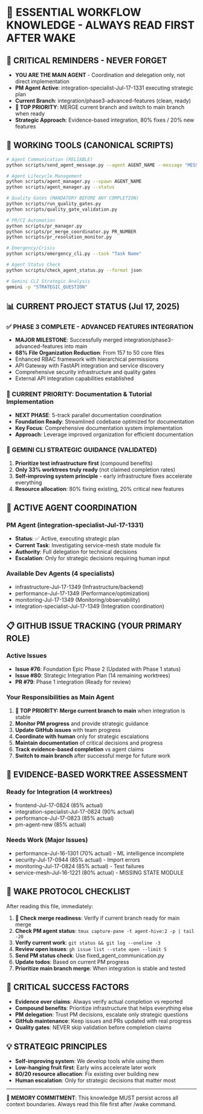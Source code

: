 # 🧠 ESSENTIAL WORKFLOW KNOWLEDGE - ALWAYS READ FIRST AFTER WAKE

## 🚨 CRITICAL REMINDERS - NEVER FORGET
- **YOU ARE THE MAIN AGENT** - Coordination and delegation only, not direct implementation
- **PM Agent Active**: integration-specialist-Jul-17-1331 executing strategic plan
- **Current Branch**: integration/phase3-advanced-features (clean, ready)
- **🎯 TOP PRIORITY**: MERGE current branch and switch to main branch when ready
- **Strategic Approach**: Evidence-based integration, 80% fixes / 20% new features

## 🔧 WORKING TOOLS (CANONICAL SCRIPTS)
```bash
# Agent Communication (RELIABLE)
python scripts/send_agent_message.py --agent AGENT_NAME --message "MESSAGE"

# Agent Lifecycle Management
python scripts/agent_manager.py --spawn AGENT_NAME
python scripts/agent_manager.py --status

# Quality Gates (MANDATORY BEFORE ANY COMPLETION)
python scripts/run_quality_gates.py
python scripts/quality_gate_validation.py

# PR/CI Automation
python scripts/pr_manager.py
python scripts/pr_merge_coordinator.py PR_NUMBER
python scripts/pr_resolution_monitor.py

# Emergency/Crisis
python scripts/emergency_cli.py --task "Task Name"

# Agent Status Check
python scripts/check_agent_status.py --format json

# Gemini CLI Strategic Analysis
gemini -p "STRATEGIC_QUESTION"
```

## 📊 CURRENT PROJECT STATUS (Jul 17, 2025)

### ✅ PHASE 3 COMPLETE - ADVANCED FEATURES INTEGRATION
- **MAJOR MILESTONE**: Successfully merged integration/phase3-advanced-features into main
- **68% File Organization Reduction**: From 157 to 50 core files
- Enhanced RBAC framework with hierarchical permissions
- API Gateway with FastAPI integration and service discovery
- Comprehensive security infrastructure and quality gates
- External API integration capabilities established

### 🔄 CURRENT PRIORITY: Documentation & Tutorial Implementation
- **NEXT PHASE**: 5-track parallel documentation coordination
- **Foundation Ready**: Streamlined codebase optimized for documentation
- **Key Focus**: Comprehensive documentation system implementation
- **Approach**: Leverage improved organization for efficient documentation

### 🧠 GEMINI CLI STRATEGIC GUIDANCE (VALIDATED)
1. **Prioritize test infrastructure first** (compound benefits)
2. **Only 33% worktrees truly ready** (not claimed completion rates)
3. **Self-improving system principle** - early infrastructure fixes accelerate everything
4. **Resource allocation**: 80% fixing existing, 20% critical new features

## 🤖 ACTIVE AGENT COORDINATION

### PM Agent (integration-specialist-Jul-17-1331)
- **Status**: ✅ Active, executing strategic plan
- **Current Task**: Investigating service-mesh state module fix
- **Authority**: Full delegation for technical decisions
- **Escalation**: Only for strategic decisions requiring human input

### Available Dev Agents (4 specialists)
- infrastructure-Jul-17-1349 (Infrastructure/backend)
- performance-Jul-17-1349 (Performance/optimization)
- monitoring-Jul-17-1349 (Monitoring/observability)
- integration-specialist-Jul-17-1349 (Integration coordination)

## 📋 GITHUB ISSUE TRACKING (YOUR PRIMARY ROLE)

### Active Issues
- **Issue #76**: Foundation Epic Phase 2 (Updated with Phase 1 status)
- **Issue #80**: Strategic Integration Plan (14 remaining worktrees)
- **PR #79**: Phase 1 integration (Ready for review)

### Your Responsibilities as Main Agent
1. **🎯 TOP PRIORITY: Merge current branch to main** when integration is stable
2. **Monitor PM progress** and provide strategic guidance
3. **Update GitHub issues** with team progress
4. **Coordinate with human** only for strategic escalations
5. **Maintain documentation** of critical decisions and progress
6. **Track evidence-based completion** vs agent claims
7. **Switch to main branch** after successful merge for future work

## 🎯 EVIDENCE-BASED WORKTREE ASSESSMENT

### Ready for Integration (4 worktrees)
- frontend-Jul-17-0824 (85% actual)
- integration-specialist-Jul-17-0824 (90% actual)  
- performance-Jul-17-0823 (85% actual)
- pm-agent-new (85% actual)

### Needs Work (Major Issues)
- performance-Jul-16-1301 (70% actual) - ML intelligence incomplete
- security-Jul-17-0944 (85% actual) - Import errors
- monitoring-Jul-17-0824 (85% actual) - Test failures  
- service-mesh-Jul-16-1221 (80% actual) - MISSING STATE MODULE

## 🔄 WAKE PROTOCOL CHECKLIST

After reading this file, immediately:
1. **🎯 Check merge readiness**: Verify if current branch ready for main merge
2. **Check PM agent status**: `tmux capture-pane -t agent-hive:2 -p | tail -20`
3. **Verify current work**: `git status && git log --oneline -3`
4. **Review open issues**: `gh issue list --state open --limit 5`
5. **Send PM status check**: Use fixed_agent_communication.py
6. **Update todos**: Based on current PM progress
7. **Prioritize main branch merge**: When integration is stable and tested

## 🚨 CRITICAL SUCCESS FACTORS
- **Evidence over claims**: Always verify actual completion vs reported
- **Compound benefits**: Prioritize infrastructure that helps everything else
- **PM delegation**: Trust PM decisions, escalate only strategic questions
- **GitHub maintenance**: Keep issues and PRs updated with real progress
- **Quality gates**: NEVER skip validation before completion claims

## 💡 STRATEGIC PRINCIPLES
- **Self-improving system**: We develop tools while using them
- **Low-hanging fruit first**: Early wins accelerate later work  
- **80/20 resource allocation**: Fix existing over building new
- **Human escalation**: Only for strategic decisions that matter most

---
**🎯 MEMORY COMMITMENT**: This knowledge MUST persist across all context boundaries. Always read this file first after /wake command.